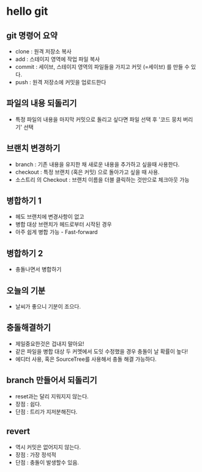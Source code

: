 # hello git

## git 명령어 요약

- clone : 원격 저장소 복사
- add : 스테이지 영역에 작업 파일 복사
- commit : 세이브, 스테이지 영역의 파일들을 가지고 커밋 (=세이브) 를 만들 수 있다.
- push : 원격 저장소에 커밋을 업로드한다


## 파일의 내용 되돌리기

- 특정 파일의 내용을 마지막 커밋으로 돌리고 싶다면 파일 선택 후 '코드 뭉치 버리기' 선택


## 브랜치 변경하기

- branch : 기존 내용을 유지한 채 새로운 내용을 추가하고 싶을때 사용한다.
- checkout : 특정 브랜치 (혹은 커밋) 으로 돌아가고 싶을 때 사용.
- 소스트리 의 Checkout : 브랜치 이름을 더블 클릭하는 것만으로 체크아웃 가능

## 병합하기 1

- 헤도 브랜치에 변경사항이 없고
- 병합 대상 브랜치가 헤드로부터 시작된 경우
- 아주 쉽게 병합 가능 - Fast-forward

## 병합하기 2

- 충돌나면서 병합하기

## 오늘의 기분

- 날씨가 좋으니 기분이 조으다.

## 충돌해결하기

- 제일중요한것은 겁내지 말아요!
- 같은 파일을 병합 대상 두 커멧에서 도잇 수정했을 경우 충돌이 날 확률이 높다!
- 에디터 사용, 혹은 SourceTree를 사용해서 충돌 해결 가능하다.


## branch 만들어서 되돌리기

- reset과는 달리 지워지지 않는다.
- 장점 : 쉽다.
- 단점 : 트리가 지저분해진다. 

## revert

- 역시 커밋은 없어지지 않는다.
- 장점 : 가장 정석적
- 단점 : 충돌이 발생할수 있음.